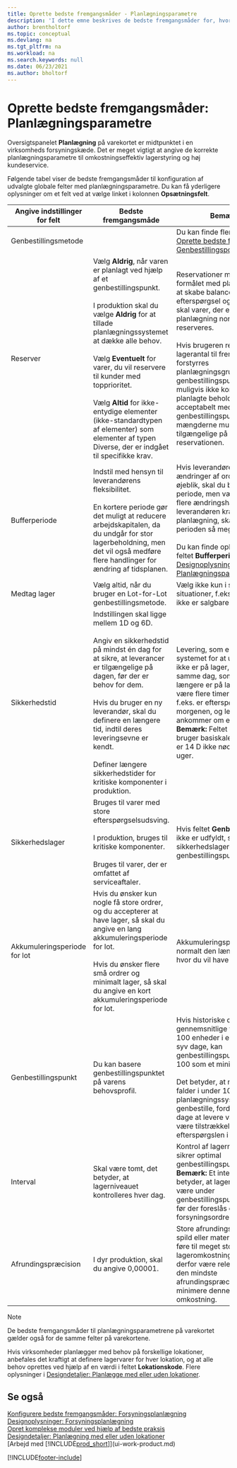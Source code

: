```yaml
---
title: Oprette bedste fremgangsmåder - Planlægningsparametre
description: 'I dette emne beskrives de bedste fremgangsmåder for, hvordan du konfigurerer udvalgte felter med planlægningsparametre med oversigtspanelet Planlægning på varekortet.'
author: brentholtorf
ms.topic: conceptual
ms.devlang: na
ms.tgt_pltfrm: na
ms.workload: na
ms.search.keywords: null
ms.date: 06/23/2021
ms.author: bholtorf
---
```

# <a name="setup-best-practices-planning-parameters"></a>Oprette bedste fremgangsmåder: Planlægningsparametre

Oversigtspanelet **Planlægning** på varekortet er midtpunktet i en virksomheds forsyningskæde. Det er meget vigtigt at angive de korrekte planlægningsparametre til omkostningseffektiv lagerstyring og høj kundeservice.  

 Følgende tabel viser de bedste fremgangsmåder til konfiguration af udvalgte globale felter med planlægningsparametre. Du kan få yderligere oplysninger om et felt ved at vælge linket i kolonnen **Opsætningsfelt**.  

|Angive indstillinger for felt|Bedste fremgangsmåde|Bemærkning|  
|-----------------|-------------------|-------------|  
|Genbestillingsmetode||Du kan finde flere oplysninger i [Oprette bedste fremgangsmåder: Genbestillingspolitikker](setup-best-practices-reordering-policies.md).|  
|Reserver|Vælg **Aldrig**, når varen er planlagt ved hjælp af et genbestillingspunkt.<br /><br /> I produktion skal du vælge **Aldrig** for at tillade planlægningssystemet at dække alle behov.<br /><br /> Vælg **Eventuelt** for varer, du vil reservere til kunder med topprioritet.<br /><br /> Vælg **Altid** for ikke-entydige elementer (ikke-standardtypen af elementer) som elementer af typen Diverse, der er indgået til specifikke krav.|Reservationer modvirker generelt formålet med planlægning, der er at skabe balance mellem efterspørgsel og udbud. Derfor skal varer, der er angivet til planlægning normalt ikke reserveres.<br /><br /> Hvis brugeren reserverer en lagerantal til fremtidige behov, forstyrres planlægningsgrundlaget, og genbestillingspunktet fungerer muligvis ikke korrekt. Selvom det planlagte beholdningsniveau er acceptabelt med hensyn til genbestillingspunkt, er mængderne muligvis ikke tilgængelige på grund af reservationen.|  
|Bufferperiode|Indstil med hensyn til leverandørens fleksibilitet.<br /><br /> En kortere periode gør det muligt at reducere arbejdskapitalen, da du undgår for stor lagerbeholdning, men det vil også medføre flere handlinger for ændring af tidsplanen.|Hvis leverandøren accepterer ændringer af ordrer i sidste øjeblik, skal du bruge en kortere periode, men vær forberedt på flere ændringshandlinger. Hvis leverandøren kræver fast planlægning, skal du forlænge perioden så meget som muligt.<br /><br /> Du kan finde oplysninger om feltet **Bufferperiode** under [Designoplysninger: Planlægningsparametre](design-details-planning-parameters.md).|  
|Medtag lager|Vælg altid, når du bruger en Lot-for-Lot genbestillingsmetode.|Vælg ikke kun i særlige situationer, f.eks når lagervarer ikke er salgbare.|  
|Sikkerhedstid|Indstillingen skal ligge mellem 1D og 6D.<br /><br /> Angiv en sikkerhedstid på mindst én dag for at sikre, at leverancer er tilgængelige på dagen, før der er behov for dem.<br /><br /> Hvis du bruger en ny leverandør, skal du definere en længere tid, indtil deres leveringsevne er kendt.<br /><br /> Definer længere sikkerhedstider for kritiske komponenter i produktion.|Levering, som er planlagt af systemet for at undgå, at varen ikke er på lager, vil ankomme på samme dag, som varen ikke længere er på lager. Dette kan være flere timer for sent, hvis der f.eks. er efterspørgsel om morgenen, og leveringen ankommer om eftermiddagen. **Bemærk:** Feltet **Sikkerhedstid** bruger basiskalenderen. Derfor er 14 D ikke nødvendigvis to uger.|  
|Sikkerhedslager|Bruges til varer med store efterspørgselsudsving.<br /><br /> I produktion, bruges til kritiske komponenter.<br /><br /> Bruges til varer, der er omfattet af serviceaftaler.|Hvis feltet **Genbestillingspunkt** ikke er udfyldt, så fungerer sikkerhedslageret også som et genbestillingspunkt.|  
|Akkumuleringsperiode for lot|Hvis du ønsker kun nogle få store ordrer, og du accepterer at have lager, så skal du angive en lang akkumuleringsperiode for lot.<br /><br /> Hvis du ønsker flere små ordrer og minimalt lager, så skal du angive en kort akkumuleringsperiode for lot.|Akkumuleringsperioden for lot er normalt den længste periode, hvor du vil have lager.|  
|Genbestillingspunkt|Du kan basere genbestillingspunktet på varens behovsprofil.|Hvis historiske data viser, at det gennemsnitlige varebehov er 100 enheder i en leveringstid på syv dage, kan genbestillingspunktet indstilles til 100 som et minimum.<br /><br /> Det betyder, at når lagerniveauet falder i under 100 enheder, vil planlægningssystemet foreslå at genbestille, fordi det tager syv dage at levere varen, og der skal være tilstrækkeligt til at dække efterspørgslen i disse syv dage.|  
|Interval|Skal være tomt, det betyder, at lagerniveauet kontrolleres hver dag.|Kontrol af lagerniveauet hver dag sikrer optimal genbestillingspunktsplanlægning. **Bemærk:** Et interval på 1U betyder, at lagerniveauet må være under genbestillingspunktet i en uge, før der foreslås en forsyningsordre.|  
|Afrundingspræcision|I dyr produktion, skal du angive 0,00001.|Store afrundingsmængder af spild eller materialeforbrug kan føre til meget store lageromkostninger. Det kan derfor være relevant at angive den mindste afrundingspræcision for at minimere denne potentielle omkostning.|  

> [!NOTE]  
> De bedste fremgangsmåder til planlægningsparametrene på varekortet gælder også for de samme felter på varekortene.  
>
> Hvis virksomheder planlægger med behov på forskellige lokationer, anbefales det kraftigt at definere lagervarer for hver lokation, og at alle behov oprettes ved hjælp af en værdi i feltet **Lokationskode**. Flere oplysninger i [Designdetaljer: Planlægge med eller uden lokationer](production-planning-with-without-locations.md).  

## <a name="see-also"></a>Se også
[Konfigurere bedste fremgangsmåder: Forsyningsplanlægning](setup-best-practices-supply-planning.md)  
[Designoplysninger: Forsyningsplanlægning](design-details-supply-planning.md)  
[Opret komplekse moduler ved hjælp af bedste praksis](set-up-complex-application-areas-using-best-practices.md)  
[Designdetaljer: Planlægning med eller uden lokationer](production-planning-with-without-locations.md)  
[Arbejd med [!INCLUDE[prod_short](includes/prod_short.md)]](ui-work-product.md)


[!INCLUDE[footer-include](includes/footer-banner.md)]
